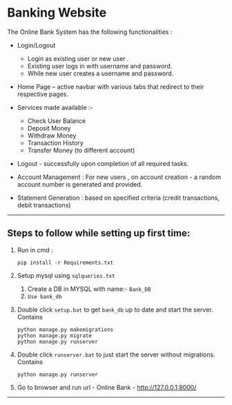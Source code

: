 # Banking Website
The Online Bank System has the following functionalities :
- Login/Logout
     -  Login as existing user or new user .
     -  Existing user logs in with username and password.
     -  While new user creates a username and password.

- Home Page – active navbar with various tabs that redirect to their respective pages.

- Services made available  :-
  - Check User Balance
  - Deposit Money
  - Withdraw Money
  - Transaction History
  - Transfer Money (to different account)
  
- Logout -  successfully upon completion of all required tasks.

- Account Management : For new users , on account creation - a random account number is generated and provided.


- Statement Generation : based on specified criteria (credit transactions, debit transactions)


---------------------
##  Steps to follow while setting up first time:

1. Run in cmd : 
     ```
     pip install -r Requirements.txt
     ```
2. Setup mysql using ```sqlqueries.txt```
     1. Create a DB in MYSQL with name:- ```Bank_DB```
     2. ```Use bank_db```

3. Double click ```setup.bat``` to get ```bank_db``` up to date and start the server. Contains   
     ```
     python manage.py makemigrations
     python manage.py migrate
     python manage.py runserver
     ```
4. Double click ```runserver.bat``` to just start the server without migrations. Contains  
     ```
     python manage.py runserver
     ```

5. Go to browser and run url - Online Bank -  http://127.0.0.1:8000/

---------------------



